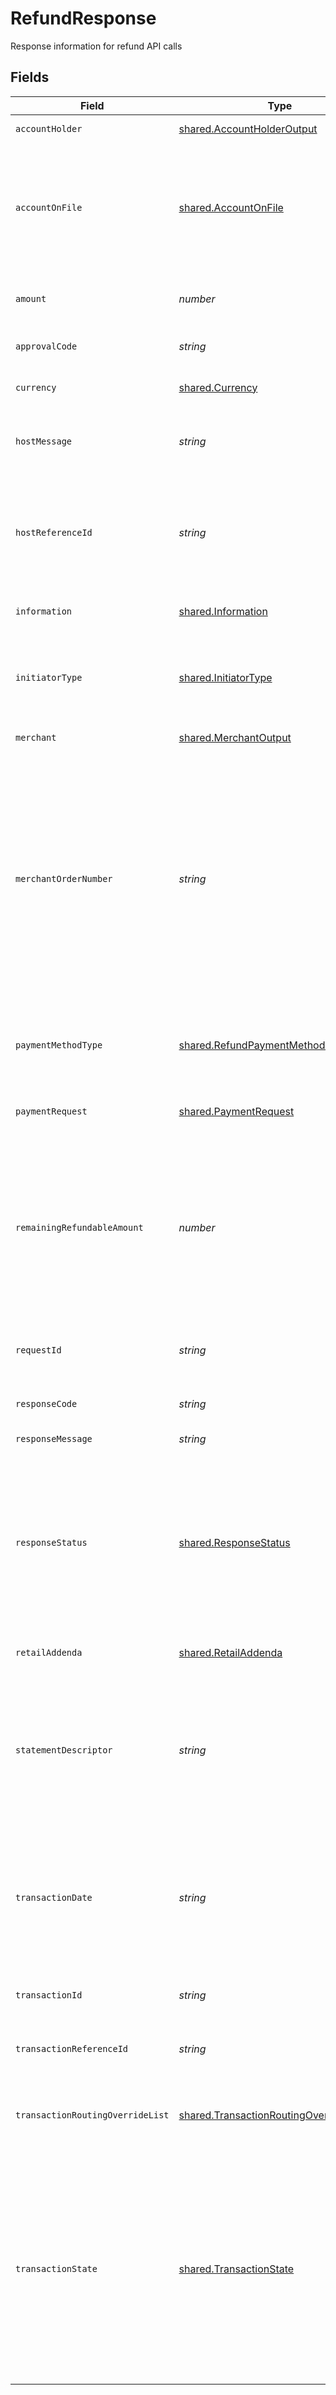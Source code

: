 # RefundResponse

Response information for refund API calls


## Fields

| Field                                                                                                                                                                                                                                                                           | Type                                                                                                                                                                                                                                                                            | Required                                                                                                                                                                                                                                                                        | Description                                                                                                                                                                                                                                                                     | Example                                                                                                                                                                                                                                                                         |
| ------------------------------------------------------------------------------------------------------------------------------------------------------------------------------------------------------------------------------------------------------------------------------- | ------------------------------------------------------------------------------------------------------------------------------------------------------------------------------------------------------------------------------------------------------------------------------- | ------------------------------------------------------------------------------------------------------------------------------------------------------------------------------------------------------------------------------------------------------------------------------- | ------------------------------------------------------------------------------------------------------------------------------------------------------------------------------------------------------------------------------------------------------------------------------- | ------------------------------------------------------------------------------------------------------------------------------------------------------------------------------------------------------------------------------------------------------------------------------- |
| `accountHolder`                                                                                                                                                                                                                                                                 | [shared.AccountHolderOutput](../../../sdk/models/shared/accountholderoutput.md)                                                                                                                                                                                                 | :heavy_minus_sign:                                                                                                                                                                                                                                                              | Card owner properties                                                                                                                                                                                                                                                           |                                                                                                                                                                                                                                                                                 |
| `accountOnFile`                                                                                                                                                                                                                                                                 | [shared.AccountOnFile](../../../sdk/models/shared/accountonfile.md)                                                                                                                                                                                                             | :heavy_minus_sign:                                                                                                                                                                                                                                                              | The label given to indicate if the account number is stored, not stored, or is going to be stored by a merchant. Valid values: STORED NOT_STORED TO_BE_STORED                                                                                                                   | NOT_STORED                                                                                                                                                                                                                                                                      |
| `amount`                                                                                                                                                                                                                                                                        | *number*                                                                                                                                                                                                                                                                        | :heavy_check_mark:                                                                                                                                                                                                                                                              | Specifies the monetary value of the transaction performed.                                                                                                                                                                                                                      | 1234                                                                                                                                                                                                                                                                            |
| `approvalCode`                                                                                                                                                                                                                                                                  | *string*                                                                                                                                                                                                                                                                        | :heavy_minus_sign:                                                                                                                                                                                                                                                              | Approval code provided by the payment issuer                                                                                                                                                                                                                                    | 54321                                                                                                                                                                                                                                                                           |
| `currency`                                                                                                                                                                                                                                                                      | [shared.Currency](../../../sdk/models/shared/currency.md)                                                                                                                                                                                                                       | :heavy_check_mark:                                                                                                                                                                                                                                                              | Describes the currency type of the transaction                                                                                                                                                                                                                                  |                                                                                                                                                                                                                                                                                 |
| `hostMessage`                                                                                                                                                                                                                                                                   | *string*                                                                                                                                                                                                                                                                        | :heavy_minus_sign:                                                                                                                                                                                                                                                              | Message received from Issuer, network or processor. Can be blank                                                                                                                                                                                                                |                                                                                                                                                                                                                                                                                 |
| `hostReferenceId`                                                                                                                                                                                                                                                               | *string*                                                                                                                                                                                                                                                                        | :heavy_minus_sign:                                                                                                                                                                                                                                                              | Identifies unique identifier generated by the acquirer processing system and return to merchant for reference purposes.                                                                                                                                                         |                                                                                                                                                                                                                                                                                 |
| `information`                                                                                                                                                                                                                                                                   | [shared.Information](../../../sdk/models/shared/information.md)                                                                                                                                                                                                                 | :heavy_minus_sign:                                                                                                                                                                                                                                                              | A list of informational messages                                                                                                                                                                                                                                                |                                                                                                                                                                                                                                                                                 |
| `initiatorType`                                                                                                                                                                                                                                                                 | [shared.InitiatorType](../../../sdk/models/shared/initiatortype.md)                                                                                                                                                                                                             | :heavy_minus_sign:                                                                                                                                                                                                                                                              | Describes the initiator of the transaction for the stored credential framework (MIT/CIT)                                                                                                                                                                                        | CARDHOLDER                                                                                                                                                                                                                                                                      |
| `merchant`                                                                                                                                                                                                                                                                      | [shared.MerchantOutput](../../../sdk/models/shared/merchantoutput.md)                                                                                                                                                                                                           | :heavy_minus_sign:                                                                                                                                                                                                                                                              | Information about the merchant                                                                                                                                                                                                                                                  |                                                                                                                                                                                                                                                                                 |
| `merchantOrderNumber`                                                                                                                                                                                                                                                           | *string*                                                                                                                                                                                                                                                                        | :heavy_minus_sign:                                                                                                                                                                                                                                                              | A unique merchant assigned identifier for the confirmation of goods and/or services purchased. The merchant order provides the merchant a reference to the prices, quantity and description of goods and/or services to be delivered for all transactions included in the sale. | X1234                                                                                                                                                                                                                                                                           |
| `paymentMethodType`                                                                                                                                                                                                                                                             | [shared.RefundPaymentMethodTypeOutput](../../../sdk/models/shared/refundpaymentmethodtypeoutput.md)                                                                                                                                                                             | :heavy_minus_sign:                                                                                                                                                                                                                                                              | Object with one of the payment method type applicable for refund processing                                                                                                                                                                                                     |                                                                                                                                                                                                                                                                                 |
| `paymentRequest`                                                                                                                                                                                                                                                                | [shared.PaymentRequest](../../../sdk/models/shared/paymentrequest.md)                                                                                                                                                                                                           | :heavy_minus_sign:                                                                                                                                                                                                                                                              | Payment request information for multi capture order                                                                                                                                                                                                                             |                                                                                                                                                                                                                                                                                 |
| `remainingRefundableAmount`                                                                                                                                                                                                                                                     | *number*                                                                                                                                                                                                                                                                        | :heavy_minus_sign:                                                                                                                                                                                                                                                              | This is the amount of the transaction that is currently available for refunds.  It takes into account the original transaction amount as well as any previous refunds that were applied to the transaction.                                                                     | 1234                                                                                                                                                                                                                                                                            |
| `requestId`                                                                                                                                                                                                                                                                     | *string*                                                                                                                                                                                                                                                                        | :heavy_check_mark:                                                                                                                                                                                                                                                              | Merchant identifier for the request. The value must be unique.                                                                                                                                                                                                                  | 10cc0270-7bed-11e9-a188-1763956dd7f6                                                                                                                                                                                                                                            |
| `responseCode`                                                                                                                                                                                                                                                                  | *string*                                                                                                                                                                                                                                                                        | :heavy_check_mark:                                                                                                                                                                                                                                                              | Short explanation for response status                                                                                                                                                                                                                                           |                                                                                                                                                                                                                                                                                 |
| `responseMessage`                                                                                                                                                                                                                                                               | *string*                                                                                                                                                                                                                                                                        | :heavy_check_mark:                                                                                                                                                                                                                                                              | Long explanation of response code                                                                                                                                                                                                                                               |                                                                                                                                                                                                                                                                                 |
| `responseStatus`                                                                                                                                                                                                                                                                | [shared.ResponseStatus](../../../sdk/models/shared/responsestatus.md)                                                                                                                                                                                                           | :heavy_check_mark:                                                                                                                                                                                                                                                              | The label given to the state of a response to a request submitted by a consumer through the Firm's Application Program Interface (API) that matches a test case. Valid Values: ERROR,SUCCESS, DENIED                                                                            |                                                                                                                                                                                                                                                                                 |
| `retailAddenda`                                                                                                                                                                                                                                                                 | [shared.RetailAddenda](../../../sdk/models/shared/retailaddenda.md)                                                                                                                                                                                                             | :heavy_minus_sign:                                                                                                                                                                                                                                                              | Retail inductry specific attributes.                                                                                                                                                                                                                                            |                                                                                                                                                                                                                                                                                 |
| `statementDescriptor`                                                                                                                                                                                                                                                           | *string*                                                                                                                                                                                                                                                                        | :heavy_minus_sign:                                                                                                                                                                                                                                                              | Provides textual information about charges or payments on statements. Using clear and accurate statement descriptors can reduce chargebacks and disputes.                                                                                                                       |                                                                                                                                                                                                                                                                                 |
| `transactionDate`                                                                                                                                                                                                                                                               | *string*                                                                                                                                                                                                                                                                        | :heavy_minus_sign:                                                                                                                                                                                                                                                              | Designates the hour, minute, seconds and date (if timestamp) or year, month, and date (if date) when the transaction (monetary or non-monetary) occurred.                                                                                                                       |                                                                                                                                                                                                                                                                                 |
| `transactionId`                                                                                                                                                                                                                                                                 | *string*                                                                                                                                                                                                                                                                        | :heavy_minus_sign:                                                                                                                                                                                                                                                              | Identifier of a resource                                                                                                                                                                                                                                                        | 5a4c3500-4017-11e9-b649-8de064224186                                                                                                                                                                                                                                            |
| `transactionReferenceId`                                                                                                                                                                                                                                                        | *string*                                                                                                                                                                                                                                                                        | :heavy_minus_sign:                                                                                                                                                                                                                                                              | Reference to an existing payment.                                                                                                                                                                                                                                               | 6b4c7800-4017-11e9-b649-8de064224186                                                                                                                                                                                                                                            |
| `transactionRoutingOverrideList`                                                                                                                                                                                                                                                | [shared.TransactionRoutingOverrideList](../../../sdk/models/shared/transactionroutingoverridelist.md)[]                                                                                                                                                                         | :heavy_minus_sign:                                                                                                                                                                                                                                                              | List of transaction routing providers where the transaction be routed preferred by the merchant .                                                                                                                                                                               |                                                                                                                                                                                                                                                                                 |
| `transactionState`                                                                                                                                                                                                                                                              | [shared.TransactionState](../../../sdk/models/shared/transactionstate.md)                                                                                                                                                                                                       | :heavy_check_mark:                                                                                                                                                                                                                                                              | Codifies the current state a transaction may be in. The transaction can only be in one state at a time. The state is based on the current phase a transaction could be in. For example, a transaction that has been received but not captured would be in the A                 |                                                                                                                                                                                                                                                                                 |